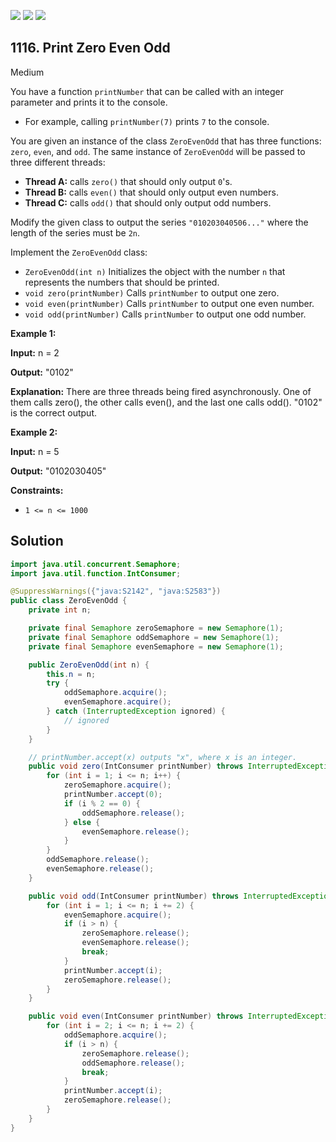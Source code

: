 [![](https://img.shields.io/github/stars/javadev/LeetCode-in-Java?label=Stars&style=flat-square)](https://github.com/javadev/LeetCode-in-Java)
[![](https://img.shields.io/github/forks/javadev/LeetCode-in-Java?label=Fork%20me%20on%20GitHub%20&style=flat-square)](https://github.com/javadev/LeetCode-in-Java/fork)
[![](https://img.shields.io/badge/-LeetCode%20in%20Kotlin-blue?style=flat-square)](https://github.com/javadev/LeetCode-in-Kotlin)

## 1116\. Print Zero Even Odd

Medium

You have a function `printNumber` that can be called with an integer parameter and prints it to the console.

*   For example, calling `printNumber(7)` prints `7` to the console.

You are given an instance of the class `ZeroEvenOdd` that has three functions: `zero`, `even`, and `odd`. The same instance of `ZeroEvenOdd` will be passed to three different threads:

*   **Thread A:** calls `zero()` that should only output `0`'s.
*   **Thread B:** calls `even()` that should only output even numbers.
*   **Thread C:** calls `odd()` that should only output odd numbers.

Modify the given class to output the series `"010203040506..."` where the length of the series must be `2n`.

Implement the `ZeroEvenOdd` class:

*   `ZeroEvenOdd(int n)` Initializes the object with the number `n` that represents the numbers that should be printed.
*   `void zero(printNumber)` Calls `printNumber` to output one zero.
*   `void even(printNumber)` Calls `printNumber` to output one even number.
*   `void odd(printNumber)` Calls `printNumber` to output one odd number.

**Example 1:**

**Input:** n = 2

**Output:** "0102"

**Explanation:** There are three threads being fired asynchronously. One of them calls zero(), the other calls even(), and the last one calls odd(). "0102" is the correct output.

**Example 2:**

**Input:** n = 5

**Output:** "0102030405"

**Constraints:**

*   `1 <= n <= 1000`

## Solution

```java
import java.util.concurrent.Semaphore;
import java.util.function.IntConsumer;

@SuppressWarnings({"java:S2142", "java:S2583"})
public class ZeroEvenOdd {
    private int n;

    private final Semaphore zeroSemaphore = new Semaphore(1);
    private final Semaphore oddSemaphore = new Semaphore(1);
    private final Semaphore evenSemaphore = new Semaphore(1);

    public ZeroEvenOdd(int n) {
        this.n = n;
        try {
            oddSemaphore.acquire();
            evenSemaphore.acquire();
        } catch (InterruptedException ignored) {
            // ignored
        }
    }

    // printNumber.accept(x) outputs "x", where x is an integer.
    public void zero(IntConsumer printNumber) throws InterruptedException {
        for (int i = 1; i <= n; i++) {
            zeroSemaphore.acquire();
            printNumber.accept(0);
            if (i % 2 == 0) {
                oddSemaphore.release();
            } else {
                evenSemaphore.release();
            }
        }
        oddSemaphore.release();
        evenSemaphore.release();
    }

    public void odd(IntConsumer printNumber) throws InterruptedException {
        for (int i = 1; i <= n; i += 2) {
            evenSemaphore.acquire();
            if (i > n) {
                zeroSemaphore.release();
                evenSemaphore.release();
                break;
            }
            printNumber.accept(i);
            zeroSemaphore.release();
        }
    }

    public void even(IntConsumer printNumber) throws InterruptedException {
        for (int i = 2; i <= n; i += 2) {
            oddSemaphore.acquire();
            if (i > n) {
                zeroSemaphore.release();
                oddSemaphore.release();
                break;
            }
            printNumber.accept(i);
            zeroSemaphore.release();
        }
    }
}
```